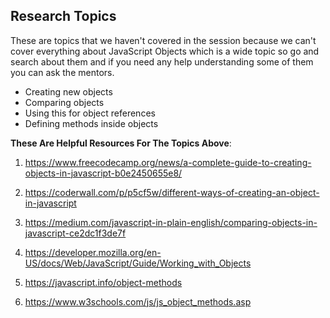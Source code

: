 ## Research Topics
These are topics that we haven't covered in the session because we can't cover everything about JavaScript Objects which is a wide topic so go and search about them and if you need any help understanding some of them you can ask the mentors.

- Creating new objects
- Comparing objects
- Using this for object references
- Defining methods inside objects

**These Are Helpful Resources For The Topics Above**:

1. https://www.freecodecamp.org/news/a-complete-guide-to-creating-objects-in-javascript-b0e2450655e8/

2. https://coderwall.com/p/p5cf5w/different-ways-of-creating-an-object-in-javascript

3. https://medium.com/javascript-in-plain-english/comparing-objects-in-javascript-ce2dc1f3de7f

4. https://developer.mozilla.org/en-US/docs/Web/JavaScript/Guide/Working_with_Objects

5. https://javascript.info/object-methods

6. https://www.w3schools.com/js/js_object_methods.asp